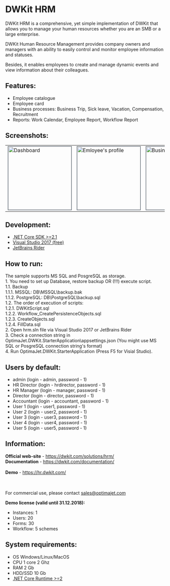 ﻿DWKit HRM
==================

DWKit HRM is a comprehensive, yet simple implementation of DWKit that allows you to manage your human resources whether you are an SMB or a large enterprise.

DWKit Human Resource Management provides company owners and managers with an ability to easily control and monitor employee information and statuses.

Besides, it enables employees to create and manage dynamic events and view information about their colleagues.

<h2>Features:</h2>
<ul>
<li>Employee catalogue</li>
<li>Employee card</li>
<li>Business processes: Business Trip, Sick leave, Vacation, Compensation, Recruitment</li>
<li>Reports: Work Calendar, Employee Report, Workflow Report</li>
</ul>

<h2>Screenshots:</h2>
<table>
<tr>
	<td>
<img src="https://raw.githubusercontent.com/optimajet/HRM/master/Resources/Dashboard.png" alt="Dashboard" width="200" style="
    border: 1px solid;
    border-color: #3e4d5c;">
</td><td>
<img src="https://raw.githubusercontent.com/optimajet/HRM/master/Resources/EmployyeProfile.png" alt="Emloyee's profile" width="200" style="
	    border: 1px solid;
	    border-color: #3e4d5c;">
</td><td>
<img src="https://github.com/optimajet/HRM/blob/master/Resources/BusinessTrip.png" alt="Business Trip" width="200" style="
	    border: 1px solid;
	    border-color: #3e4d5c;">
		</td>
</tr>
</table>

<h2>Development:</h2>
<ul>
	<li><a href="https://www.microsoft.com/net/download">.NET Core SDK >=2.1</a></li>
	<li><a href="https://www.visualstudio.com/free-developer-offers/">Visual Studio 2017 (free)</a></li>
	<li><a href="https://www.jetbrains.com/rider/">JetBrains Rider</a></li>
</ul>

<h2>How to run:</h2>
The sample supports MS SQL and PosgreSQL as storage.<br/>
1. You need to set up Database, restore backup OR (!!!) execute script.<br/>
1.1. Backup<br/>
1.1.1. MSSQL: DB\MSSQL\backup.bak<br/>
1.1.2. PostgreSQL: DB\PostgreSQL\backup.sql<br/>
1.2. The order of execution of scripts:<br/>
1.2.1. DWKitScript.sql<br/>
1.2.2. Workflow_CreatePersistenceObjects.sql<br/>
1.2.3. CreateObjects.sql<br/>
1.2.4. FillData.sql<br/>
2. Open hrm.sln file via Visual Studio 2017 or JetBrains Rider<br/>
3. Check a connection string in OptimaJet.DWKit.StarterApplication\appsettings.json (You might use MS SQL or PosgreSQL connection string's format)<br/>
4. Run OptimaJet.DWKit.StarterApplication (Press F5 for Visial Studio).

<h2>Users by default:</h2>
<ul>
<li>admin (login - admin, password - 1)</li>
<li>HR Director (login - hrdirector, password - 1)</li>
<li>HR Manager (login - manager, password - 1)</li>
<li>Director (login - director, password - 1)</li>
<li>Accountant (login - accountant, password - 1)</li>
<li>User 1 (login - user1, password - 1)</li>
<li>User 2 (login - user2, password - 1)</li>
<li>User 3 (login - user3, password - 1)</li>
<li>User 4 (login - user4, password - 1)</li>
<li>User 5 (login - user5, password - 1)</li>
</ul>

<h2>Information:</h2>
<b>Official web-site</b> - <a href="https://dwkit.com/solutions/hrm/">https://dwkit.com/solutions/hrm/</a><br/>
<b>Documentation</b> - <a href="https://dwkit.com/documentation/">https://dwkit.com/documentation/</a><br/><br/>
<b>Demo</b> - <a href="https://hr.dwkit.com/">https://hr.dwkit.com/</a><br/>
<br/><br/>

For commercial use, please contact <a href="mailto:sales@optimajet.com?subject=DWKit question from github">sales@optimajet.com</a><br/>

<b>Demo license (valid until 31.12.2018):</b>
<ul>
<li>Instances: 1</li>
<li>Users: 20</li>
<li>Forms: 30</li>
<li>Workflow: 5 schemes</li>
</ul>

<h2>System requirements:</h2>
<ul>
	<li>OS Windows/Linux/MacOS</li>
	<li>CPU 1 core 2 Ghz</li>
	<li>RAM 2 Gb</li>
	<li>HDD/SSD 10 Gb</li>
	<li><a href="https://www.microsoft.com/net/download">.NET Core Runtime >=2</a></li>
</ul>
